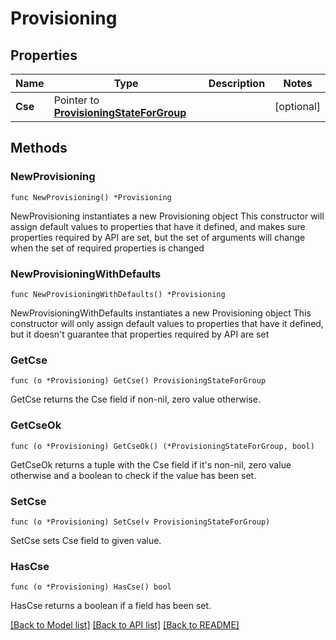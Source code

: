 # Provisioning

## Properties

Name | Type | Description | Notes
------------ | ------------- | ------------- | -------------
**Cse** | Pointer to [**ProvisioningStateForGroup**](ProvisioningStateForGroup.md) |  | [optional] 

## Methods

### NewProvisioning

`func NewProvisioning() *Provisioning`

NewProvisioning instantiates a new Provisioning object
This constructor will assign default values to properties that have it defined,
and makes sure properties required by API are set, but the set of arguments
will change when the set of required properties is changed

### NewProvisioningWithDefaults

`func NewProvisioningWithDefaults() *Provisioning`

NewProvisioningWithDefaults instantiates a new Provisioning object
This constructor will only assign default values to properties that have it defined,
but it doesn't guarantee that properties required by API are set

### GetCse

`func (o *Provisioning) GetCse() ProvisioningStateForGroup`

GetCse returns the Cse field if non-nil, zero value otherwise.

### GetCseOk

`func (o *Provisioning) GetCseOk() (*ProvisioningStateForGroup, bool)`

GetCseOk returns a tuple with the Cse field if it's non-nil, zero value otherwise
and a boolean to check if the value has been set.

### SetCse

`func (o *Provisioning) SetCse(v ProvisioningStateForGroup)`

SetCse sets Cse field to given value.

### HasCse

`func (o *Provisioning) HasCse() bool`

HasCse returns a boolean if a field has been set.


[[Back to Model list]](../README.md#documentation-for-models) [[Back to API list]](../README.md#documentation-for-api-endpoints) [[Back to README]](../README.md)


